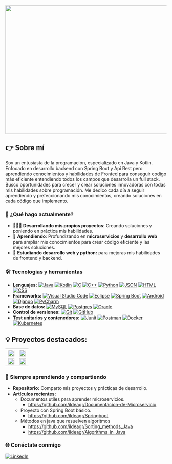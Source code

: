 
<img src="https://github.com/user-attachments/assets/aa569411-139a-4b79-b1df-e00b04d6f68c" width="1000" height="400"/>

## 👉 Sobre mí
Soy un entusiasta de la programación, especializado en Java y Kotlin. Enfocado en desarrollo backend con Spring Boot y Api Rest  pero aprendiendo conocimientos y habilidades de Fronted para conseguir codigo más eficiente entendiendo todos los campos que desarrolla un full stack. Busco oportunidades para crecer y crear soluciones innovadoras con todas mis habilidades sobre programación. Me dedico cada día a seguir aprendiendo y prefeccionando mis conocimientos, creando soluciones en cada código que implemento.

### 🚀 ¿Qué hago actualmente?

- 👨🏻‍💻 **Desarrollando mis propios proyectos**: Creando soluciones y poniendo en práctica mis habilidades.
- 🤺 **Aprendiendo**: Profundizando en **microservicios** y **desarrollo** **web** para ampliar mis conocimientos para crear código eficiente y las mejores soluciones.
- 💼 **Estudiando desarrollo web y python:** para mejoras mis habilidades de frontend y backend.

### 🛠️ Tecnologias y herramientas

- **Lenguajes:**
[![Java](https://img.shields.io/badge/Java-%23ED8B00.svg?logo=openjdk&logoColor=white)](#)
[![Kotlin](https://img.shields.io/badge/Kotlin-%237F52FF.svg?logo=kotlin&logoColor=white)](#)
[![C](https://img.shields.io/badge/C-00599C?logo=c&logoColor=white)](#)
[![C++](https://img.shields.io/badge/C++-%2300599C.svg?logo=c%2B%2B&logoColor=white)](#)
[![Python](https://img.shields.io/badge/Python-3776AB?logo=python&logoColor=fff)](#)
[![JSON](https://img.shields.io/badge/JSON-000?logo=json&logoColor=fff)](#)
[![HTML](https://img.shields.io/badge/HTML-%23E34F26.svg?logo=html5&logoColor=white)](#)
[![CSS](https://img.shields.io/badge/CSS-1572B6?logo=css3&logoColor=fff)](#)
- **Frameworks:**
[![Visual Studio Code](https://custom-icon-badges.demolab.com/badge/Visual%20Studio%20Code-0078d7.svg?logo=vsc&logoColor=white)](#)
[![Eclipse](https://img.shields.io/badge/Eclipse-FE7A16.svg?logo=Eclipse&logoColor=white)](#)
[![Spring Boot](https://img.shields.io/badge/Spring%20Boot-6DB33F?logo=springboot&logoColor=fff)](#)
[![Android](https://img.shields.io/badge/Android%20Studio-3DDC84?logo=android&logoColor=white)](#)
[![Django](https://img.shields.io/badge/Django-092E20?style=flat&logo=django&logoColor=white)](#)
[![PyCharm](https://img.shields.io/badge/PyCharm-000000?style=flat&logo=pycharm&logoColor=white)](#)
- **Base de datos:**
[![MySQL](https://img.shields.io/badge/MySQL-4479A1?logo=mysql&logoColor=fff)](#)
[![Postgres](https://img.shields.io/badge/Postgres-%23316192.svg?logo=postgresql&logoColor=white)](#)
[![Oracle](https://img.shields.io/badge/Oracle-F80000?logo=oracle&logoColor=fff)](#)
- **Control de versiones:**
[![Git](https://img.shields.io/badge/Git-F05032?logo=git&logoColor=fff)](#)
[![GitHub](https://img.shields.io/badge/GitHub-%23121011.svg?logo=github&logoColor=white)](#)
- **Test unitarios y contenedores:**
[![Junit](https://img.shields.io/badge/junit5-none?logo=junit5&logoColor=fff)](#)
[![Postman](https://img.shields.io/badge/-Postman-FF6C37?style=flat&logo=postman&logoColor=white)](#)
[![Docker](https://img.shields.io/badge/Docker-2496ED?logo=docker&logoColor=fff)](#)
[![Kubernetes](https://img.shields.io/badge/Kubernetes-326CE5?logo=kubernetes&logoColor=fff)](#)

## 💡 Proyectos destacados:
<!-- <a href="https://github.com/ildeagr/ABS4SOW"><img src="https://raw.githubusercontent.com/mouredev/roadmap-retos-programacion/main/Images/header.jpg" style="height: 50%; width:50%;"/></a> -->

<table style="width:100%">
<tr>
  <td>
    <a href="https://github.com/ildeagr/Proyecto-Catalogo-Fronted">
    <img src="https://github.com/user-attachments/assets/d695cd64-3132-4abe-98a2-c02f921df132" style="width:100%;"/></a>
  </td>
  <td>
    <a href="https://github.com/ildeagr/Proyecto-Catalogo-Backend">
    <img src="https://github.com/user-attachments/assets/89db3e70-819c-4d51-bac8-dc4fe4d42275" style="width:100%;"/></a>
  </td>
</tr>

<tr>
  <td>
    <a href="https://github.com/ildeagr/bankapp">
    <img src="https://github.com/user-attachments/assets/feaf08c9-6113-47c5-8e78-5c8e021a831b" style="width:100%;"/></a>
  </td>
  <td>
    <a href="https://github.com/ildeagr/Web_Store">
    <img src="https://github.com/user-attachments/assets/bebdc902-7e36-4dbf-9f60-e8e535ab5bc7" style="width:100%;"/></a>
  </td>
</tr>
</table>

### 🧠 Siempre aprendiendo y compartiendo

- **Repositorio:** Comparto mis proyectos y prácticas de desarrollo.
- **Artículos recientes:**
  - Documentos utiles para aprender microservicios.
      - https://github.com/ildeagr/Documentacion-de-Microservicio 
  - Proyecto con Spring Boot básico.
      - https://github.com/ildeagr/Springboot    
  - Métodos en java que resuelven algoritmos
      - https://github.com/ildeagr/Sorting_methods_Java
      - https://github.com/ildeagr/Algorithms_in_Java
    

### 🌐 Conéctate conmigo
[![LinkedIn](https://img.shields.io/badge/Linkedin-%230077B5.svg?logo=linkedin&logoColor=white)](https://www.linkedin.com/in/ildefonso-albares-garcia/)

<!-- -**Otras herramientas pendientes de aprender:**

[![Jira](https://img.shields.io/badge/Jira-0052CC?logo=jira&logoColor=fff)](#)
[![Firebase](https://img.shields.io/badge/Firebase-039BE5?logo=Firebase&logoColor=white)](#)
[![MongoDB](https://img.shields.io/badge/MongoDB-%234ea94b.svg?logo=mongodb&logoColor=white)](#)
[![MariaDB](https://img.shields.io/badge/MariaDB-003545?logo=mariadb&logoColor=white)](#)
[![NodeJS](https://img.shields.io/badge/Node.js-6DA55F?logo=node.js&logoColor=white)](#)
[![React](https://img.shields.io/badge/React-%2320232a.svg?logo=react&logoColor=%2361DAFB)](#)
[![Angular](https://img.shields.io/badge/Angular-%23DD0031.svg?logo=angular&logoColor=white)](#)
[![npm](https://img.shields.io/badge/npm-CB3837?logo=npm&logoColor=fff)](#)
[![JavaScript](https://img.shields.io/badge/JavaScript-F7DF1E?logo=javascript&logoColor=000)](#)
[![Sonarqube](https://img.shields.io/badge/Tools-SonarQube-informational?style=flat&logo=SonarQube&logoColor=white&color=4AB197)](#)

https://img.shields.io/badge/Sass-CC6699?style=flat&logo=sass&logoColor=white
https://img.shields.io/badge/Netlify-00C7B7?style=flat&logo=netlify&logoColor=white
https://img.shields.io/badge/PHP-777BB4?style=flat&logo=php&logoColor=white
https://img.shields.io/badge/Flask-000000?style=flat&logo=flask&logoColor=white-->
